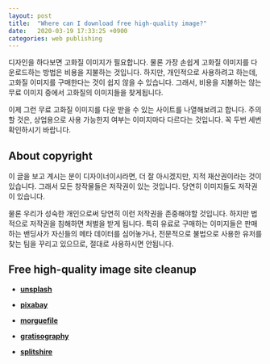 ```yaml
---
layout: post
title:  "Where can I download free high-quality image?"
date:   2020-03-19 17:33:25 +0900
categories: web publishing
---
```

디자인을 하다보면 고화질 이미지가 필요합니다. 
물론 가장 손쉽게 고화질 이미지를 다운로드하는 방법은 비용을 지불하는 것입니다.
하지만, 개인적으로 사용하려고 하는데, 고화질 이미지를 구매한다는 것이 쉽지 않을 수 있습니다.
그래서, 비용을 지불하는 않는 무료 이미지 중에서 고화질의 이미지들을 찾게됩니다.

이제 그런 무료 고화질 이미지를 다운 받을 수 있는 사이트를 나열해보려고 합니다.
주의할 것은, 상업용으로 사용 가능한지 여부는 이미지마다 다르다는 것입니다.
꼭 두번 세번 확인하시기 바랍니다.

About copyright
---

이 글을 보고 계시는 분이 디자이너이시라면, 더 잘 아시겠지만, 지적 재산권이라는 것이 있습니다. 
그래서 모든 창작물들은 저작권이 있는 것입니다. 당연히 이미지들도 저작권이 있습니다.

물론 우리가 성숙한 개인으로써 당연히 이런 저작권을 존중해야할 것입니다.
하지만 법적으로 저작권을 침해하면 처벌을 받게 됩니다. 
특히 유료로 구매하는 이미지들은 판매하는 밴딩사가 자신들의 메타 데이터를 심어놓거나, 전문적으로 불법으로 사용한 유저를 찾는 팀을 꾸리고 있으므로, 절대로 사용하시면 안됩니다.

Free high-quality image site cleanup
---

- **[unsplash](http://www.unsplash.com/)**
- **[pixabay](https://pixabay.com/)**

- **[morguefile](https://morguefile.com/)**
- **[gratisography](https://gratisography.com/)**
- **[splitshire](https://www.splitshire.com/)**